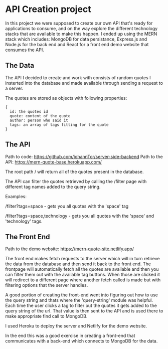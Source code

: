 # API Creation project

In this project we were supposed to create our own API that's ready for applications to consume, and on the way explore the different technology stacks that are available to make this happen. I ended up using the MERN stack which includes: MongoDB for data persistance, Express.js and Node.js for the back end and React for a front end demo website that consumes the API.

## The Data

The API I decided to create and work with consists of random quotes I insterted into the database and made available through sending a request to a server.

The quotes are stored as objects with following 
properties:

    {
      id: the quotes id
      quote: content of the quote
      author: person who said it
      tags: an array of tags fitting for the quote
    }

## The API
Path to code: https://github.com/johannTor/server-side-backend
Path to the API: https://mern-quote-base.herokuapp.com/

The root path / will return all of the quotes present in the database.

The API can filter the quotes retrieved by calling the /filter page with different tag names added to the query string.

Examples:

/filter?tags=space - gets you all quotes with the 'space' tag

/filter?tags=space,technology - gets you all quotes with the 'space' and 'technology' tags.

## The Front End

Path to the demo website: https://mern-quote-site.netlify.app/

The front end makes fetch requests to the server which will in turn retrieve the data from the database and then send it back to the front end. The frontpage will automatically fetch all the quotes are available and then you can filter them out with the available tag buttons. When those are clicked it will redirect to a different page where another fetch called is made but with filtering options that the server handles.

A good portion of creating the front-end went into figuring out how to use the query string and thats where the 'query-string' module was helpful. Each time the user clicks a tag to filter out the quotes it gets added to the query string of the url. That value is then sent to the API and is used there to make appropriate find call to MongoDB.

I used Heroku to deploy the server and Netlify for the demo website.

In the end this was a good exercise in creating a front-end that communicates with a back-end which connects to MongoDB for the data.